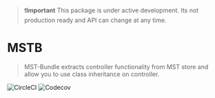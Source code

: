 > ❗**Important** This package is under active development. Its not production ready and API can change at any time.

# MSTB
> MST-Bundle extracts controller functionality from MST store and allow you to use class inheritance on controller.

![CircleCI](https://img.shields.io/circleci/build/github/kresli/mstb.svg?style=flat-square)
![Codecov](https://img.shields.io/codecov/c/github/kresli/mstb.svg?style=flat-square)
